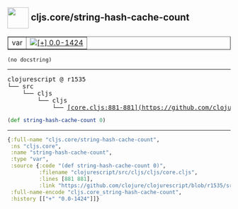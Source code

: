 ## <img width="48px" valign="middle" src="http://i.imgur.com/Hi20huC.png"> cljs.core/string-hash-cache-count

 <table border="1">
<tr>
<td>var</td>
<td><a href="https://github.com/cljsinfo/api-refs/tree/0.0-1424"><img valign="middle" alt="[+] 0.0-1424" src="https://img.shields.io/badge/+-0.0--1424-lightgrey.svg"></a> </td>
</tr>
</table>

 <samp>
</samp>

```
(no docstring)
```

---

 <pre>
clojurescript @ r1535
└── src
    └── cljs
        └── cljs
            └── <ins>[core.cljs:881-881](https://github.com/clojure/clojurescript/blob/r1535/src/cljs/cljs/core.cljs#L881-L881)</ins>
</pre>

```clj
(def string-hash-cache-count 0)
```


---

```clj
{:full-name "cljs.core/string-hash-cache-count",
 :ns "cljs.core",
 :name "string-hash-cache-count",
 :type "var",
 :source {:code "(def string-hash-cache-count 0)",
          :filename "clojurescript/src/cljs/cljs/core.cljs",
          :lines [881 881],
          :link "https://github.com/clojure/clojurescript/blob/r1535/src/cljs/cljs/core.cljs#L881-L881"},
 :full-name-encode "cljs.core_string-hash-cache-count",
 :history [["+" "0.0-1424"]]}

```
